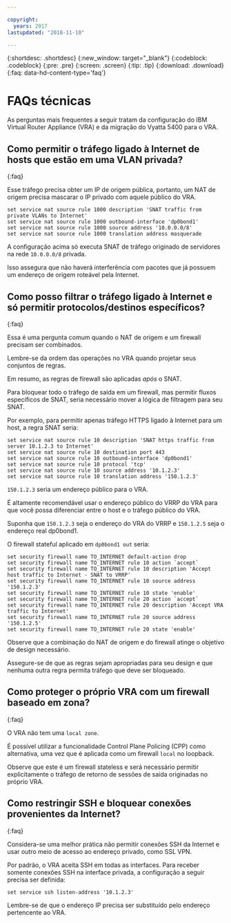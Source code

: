 ```yaml
---

copyright:
  years: 2017
lastupdated: "2018-11-10"

---
```


{:shortdesc: .shortdesc}
{:new_window: target="_blank"}
{:codeblock: .codeblock}
{:pre: .pre}
{:screen: .screen}
{:tip: .tip}
{:download: .download}
{:faq: data-hd-content-type='faq'}

# FAQs técnicas
As perguntas mais frequentes a seguir tratam da configuração do IBM Virtual Router Appliance (VRA) e da migração do Vyatta 5400 para o VRA.

## Como permitir o tráfego ligado à Internet de hosts que estão em uma VLAN privada?
{:faq}

Esse tráfego precisa obter um IP de origem pública, portanto, um NAT de origem precisa mascarar o IP privado com aquele público do VRA.

```
set service nat source rule 1000 description 'SNAT traffic from private VLANs to Internet'
set service nat source rule 1000 outbound-interface 'dp0bond1'
set service nat source rule 1000 source address '10.0.0.0/8'
set service nat source rule 1000 translation address masquerade
```

A configuração acima só executa SNAT de tráfego originado de servidores na rede `10.0.0.0/8` privada.

Isso assegura que não haverá interferência com pacotes que já possuem um endereço de origem roteável pela Internet.

## Como posso filtrar o tráfego ligado à Internet e só permitir protocolos/destinos específicos?
{:faq}

Essa é uma pergunta comum quando o NAT de origem e um firewall precisam ser combinados.

Lembre-se da ordem das operações no VRA quando projetar seus conjuntos de regras.

Em resumo, as regras de firewall são aplicadas *após* o SNAT.

Para bloquear todo o tráfego de saída em um firewall, mas permitir fluxos específicos de SNAT, seria necessário mover a lógica de filtragem para seu SNAT.

Por exemplo, para permitir apenas tráfego HTTPS ligado à Internet para um host, a regra SNAT seria:

```
set service nat source rule 10 description 'SNAT https traffic from server 10.1.2.3 to Internet'
set service nat source rule 10 destination port 443
set service nat source rule 10 outbound-interface 'dp0bond1'
set service nat source rule 10 protocol 'tcp'
set service nat source rule 10 source address '10.1.2.3'
set service nat source rule 10 translation address '150.1.2.3'
```

`150.1.2.3` seria um endereço público para o VRA. 

É altamente recomendável usar o endereço público do VRRP do VRA para que você possa diferenciar entre o host e o tráfego público do VRA.

Suponha que `150.1.2.3` seja o endereço do VRA do VRRP e `150.1.2.5` seja o endereço real dp0bond1.

O firewall stateful aplicado em `dp0bond1 out` seria:

```
set security firewall name TO_INTERNET default-action drop
set security firewall name TO_INTERNET rule 10 action `accept`
set security firewall name TO_INTERNET rule 10 description 'Accept host traffic to Internet - SNAT to VRRP'
set security firewall name TO_INTERNET rule 10 source address '150.1.2.3'
set security firewall name TO_INTERNET rule 10 state 'enable'
set security firewall name TO_INTERNET rule 20 action `accept`
set security firewall name TO_INTERNET rule 20 description 'Accept VRA traffic to Internet'
set security firewall name TO_INTERNET rule 20 source address '150.1.2.5'
set security firewall name TO_INTERNET rule 20 state 'enable'
```

Observe que a combinação do NAT de origem e do firewall atinge o objetivo de design necessário. 

Assegure-se de que as regras sejam apropriadas para seu design e que nenhuma outra regra permita tráfego que deve ser bloqueado. 

## Como proteger o próprio VRA com um firewall baseado em zona?
{:faq}

O VRA não tem uma `local zone`.

É possível utilizar a funcionalidade Control Plane Policing (CPP) como alternativa, uma vez que é aplicada como um firewall `local` no loopback.

Observe que este é um firewall stateless e será necessário permitir explicitamente o tráfego de retorno de sessões de saída originadas no próprio VRA.

## Como restringir SSH e bloquear conexões provenientes da Internet?
{:faq}

Considera-se uma melhor prática não permitir conexões SSH da Internet e usar outro meio de acesso ao endereço privado, como SSL VPN.

Por padrão, o VRA aceita SSH em todas as interfaces.
Para receber somente conexões SSH na interface privada, a configuração a seguir precisa ser definida:

```
set service ssh listen-address '10.1.2.3'
```

Lembre-se de que o endereço IP precisa ser substituído pelo endereço pertencente ao VRA.
